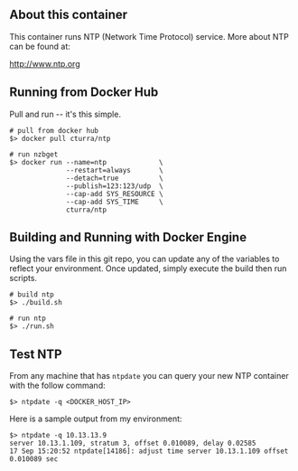 About this container
---
This container runs NTP (Network Time Protocol) service. More about NTP can be found at:

  http://www.ntp.org


Running from Docker Hub
---
Pull and run -- it's this simple.

```
# pull from docker hub
$> docker pull cturra/ntp

# run nzbget
$> docker run --name=ntp             \
              --restart=always       \
              --detach=true          \
              --publish=123:123/udp  \
              --cap-add SYS_RESOURCE \
              --cap-add SYS_TIME     \
              cturra/ntp
```


Building and Running with Docker Engine
---
Using the vars file in this git repo, you can update any of the variables to reflect your
environment. Once updated, simply execute the build then run scripts.

```
# build ntp
$> ./build.sh

# run ntp
$> ./run.sh
```


Test NTP
---
From any machine that has `ntpdate` you can query your new NTP container with the follow
command:

```
$> ntpdate -q <DOCKER_HOST_IP>
```


Here is a sample output from my environment:

```
$> ntpdate -q 10.13.13.9
server 10.13.1.109, stratum 3, offset 0.010089, delay 0.02585
17 Sep 15:20:52 ntpdate[14186]: adjust time server 10.13.1.109 offset 0.010089 sec
```
